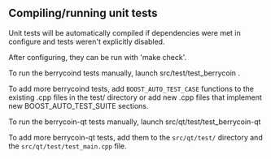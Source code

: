 Compiling/running unit tests
------------------------------------

Unit tests will be automatically compiled if dependencies were met in configure
and tests weren't explicitly disabled.

After configuring, they can be run with 'make check'.

To run the berrycoind tests manually, launch src/test/test_berrycoin .

To add more berrycoind tests, add `BOOST_AUTO_TEST_CASE` functions to the existing
.cpp files in the test/ directory or add new .cpp files that
implement new BOOST_AUTO_TEST_SUITE sections.

To run the berrycoin-qt tests manually, launch src/qt/test/test_berrycoin-qt

To add more berrycoin-qt tests, add them to the `src/qt/test/` directory and
the `src/qt/test/test_main.cpp` file.

